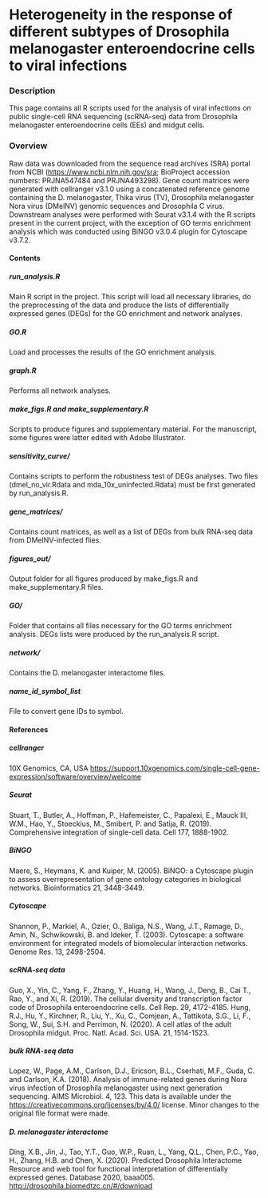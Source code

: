 # Heterogeneity in the response of different subtypes of Drosophila melanogaster enteroendocrine cells to viral infections

### Description
This page contains all R scripts used for the analysis of viral infections on public single-cell RNA sequencing (scRNA-seq) data from Drosophila melanogaster enteroendocrine cells (EEs) and midgut cells.

### Overview
Raw data was downloaded from the sequence read archives (SRA) portal from NCBI (https://www.ncbi.nlm.nih.gov/sra; BioProject accession numbers: PRJNA547484 and PRJNA493298). Gene count matrices were generated with cellranger v3.1.0 using a concatenated reference genome containing the D. melanogaster, Thika virus (TV), Drosophila melanogaster Nora virus (DMelNV) genomic sequences and Drosophila C virus. Downstream analyses were performed with Seurat v3.1.4 with the R scripts present in the current project, with the exception of GO terms enrichment analysis which was conducted using BiNGO v3.0.4 plugin for Cytoscape v3.7.2.

#### Contents
##### run_analysis.R
Main R script in the project. This script will load all necessary libraries, do the preprocessing of the data and produce the lists of differentially expressed genes (DEGs) for the GO enrichment and network analyses.

##### GO.R
Load and processes the results of the GO enrichment analysis.

##### graph.R
Performs all network analyses.

##### make_figs.R and make_supplementary.R
Scripts to produce figures and supplementary material. For the manuscript, some figures were latter edited with Adobe Illustrator.

##### sensitivity_curve/
Contains scripts to perform the robustness test of DEGs analyses. Two files (dmel_no_vir.Rdata and mda_10x_uninfected.Rdata) must be first generated by run_analysis.R.

##### gene_matrices/
Contains count matrices, as well as a list of DEGs from bulk RNA-seq data from DMelNV-infected flies.

##### figures_out/
Output folder for all figures produced by make_figs.R and make_supplementary.R files.

##### GO/
Folder that contains all files necessary for the GO terms enrichment analysis. DEGs lists were produced by the run_analysis.R script.

##### network/
Contains the D. melanogaster interactome files.

##### name_id_symbol_list
File to convert gene IDs to symbol.

#### References
##### cellranger
10X Genomics, CA, USA
https://support.10xgenomics.com/single-cell-gene-expression/software/overview/welcome

##### Seurat
Stuart, T., Butler, A., Hoffman, P., Hafemeister, C., Papalexi, E., Mauck III, W.M., Hao, Y., Stoeckius, M., Smibert, P. and Satija, R. (2019). Comprehensive integration of single-cell data. Cell 177, 1888-1902.

##### BiNGO
Maere, S., Heymans, K. and Kuiper, M. (2005). BiNGO: a Cytoscape plugin to assess overrepresentation of gene ontology categories in biological networks. Bioinformatics 21, 3448-3449.

##### Cytoscape
Shannon, P., Markiel, A., Ozier, O., Baliga, N.S., Wang, J.T., Ramage, D., Amin, N., Schwikowski, B. and Ideker, T. (2003). Cytoscape: a software environment for integrated models of biomolecular interaction networks. Genome Res. 13, 2498-2504.

##### scRNA-seq data
Guo, X., Yin, C., Yang, F., Zhang, Y., Huang, H., Wang, J., Deng, B., Cai T., Rao, Y., and Xi, R. (2019). The cellular diversity and transcription factor code of Drosophila enteroendocrine cells. Cell Rep. 29, 4172-4185.
Hung, R.J., Hu, Y., Kirchner, R., Liu, Y., Xu, C., Comjean, A., Tattikota, S.G., Li, F., Song, W., Sui, S.H. and Perrimon, N. (2020). A cell atlas of the adult Drosophila midgut. Proc. Natl. Acad. Sci. USA. 21, 1514-1523.

##### bulk RNA-seq data
Lopez, W., Page, A.M., Carlson, D.J., Ericson, B.L., Cserhati, M.F., Guda, C. and Carlson, K.A. (2018). Analysis of immune-related genes during Nora virus infection of Drosophila melanogaster using next generation sequencing. AIMS Microbiol. 4, 123.
This data is available under the https://creativecommons.org/licenses/by/4.0/ license. Minor changes to the original file format were made.

##### D. melanogaster interactome
Ding, X.B., Jin, J., Tao, Y.T., Guo, W.P., Ruan, L., Yang, Q.L., Chen, P.C., Yao, H., Zhang, H.B. and Chen, X. (2020). Predicted Drosophila Interactome Resource and web tool for functional interpretation of differentially expressed genes. Database 2020, baaa005.
http://drosophila.biomedtzc.cn/#/download
